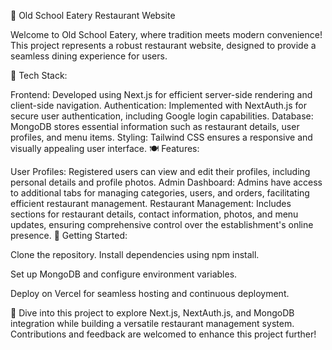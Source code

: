 🌟 Old School Eatery Restaurant Website

Welcome to Old School Eatery, where tradition meets modern convenience! This project represents a robust restaurant website, designed to provide a seamless dining experience for users.

🔧 Tech Stack:

Frontend: Developed using Next.js for efficient server-side rendering and client-side navigation.
Authentication: Implemented with NextAuth.js for secure user authentication, including Google login capabilities.
Database: MongoDB stores essential information such as restaurant details, user profiles, and menu items.
Styling: Tailwind CSS ensures a responsive and visually appealing user interface.
🍽️ Features:

User Profiles: Registered users can view and edit their profiles, including personal details and profile photos.
Admin Dashboard: Admins have access to additional tabs for managing categories, users, and orders, facilitating efficient restaurant management.
Restaurant Management: Includes sections for restaurant details, contact information, photos, and menu updates, ensuring comprehensive control over the establishment's online presence.
🚀 Getting Started:

Clone the repository.
Install dependencies using npm install.

Set up MongoDB and configure environment variables.

Deploy on Vercel for seamless hosting and continuous deployment.

🎉 Dive into this project to explore Next.js, NextAuth.js, and MongoDB integration while building a versatile restaurant management system. Contributions and feedback are welcomed to enhance this project further!
